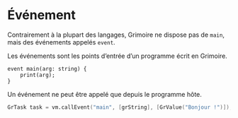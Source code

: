 # Événement

Contrairement à la plupart des langages, Grimoire ne dispose pas de `main`, mais des événements appelés `event`.

Les événements sont les points d’entrée d’un programme écrit en Grimoire.
```grimoire
event main(arg: string) {
	print(arg);
}
```
Un événement ne peut être appelé que depuis le programme hôte.

```d
GrTask task = vm.callEvent("main", [grString], [GrValue("Bonjour !")]);
```